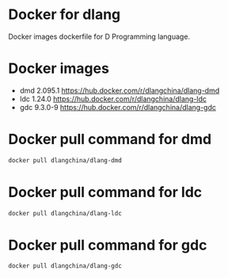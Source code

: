 # Docker for dlang
Docker images dockerfile for D Programming language.

# Docker images
 * dmd 2.095.1 https://hub.docker.com/r/dlangchina/dlang-dmd
 * ldc 1.24.0 https://hub.docker.com/r/dlangchina/dlang-ldc
 * gdc 9.3.0-9 https://hub.docker.com/r/dlangchina/dlang-gdc

# Docker pull command for dmd
```bash
docker pull dlangchina/dlang-dmd
```

# Docker pull command for ldc
```bash
docker pull dlangchina/dlang-ldc
```

# Docker pull command for gdc
```bash
docker pull dlangchina/dlang-gdc
```
